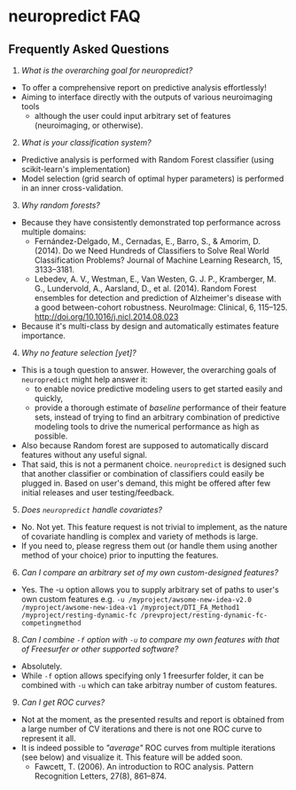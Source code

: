 # neuropredict FAQ

## Frequently Asked Questions

1. _What is the overarching goal for neuropredict?_
  * To offer a comprehensive report on predictive analysis effortlessly!
  * Aiming to interface directly with the outputs of various neuroimaging tools
    * although the user could input arbitrary set of features (neuroimaging, or otherwise).
2. _What is your classification system?_
  * Predictive analysis is performed with Random Forest classifier (using scikit-learn's implementation) 
  * Model selection (grid search of optimal hyper parameters) is performed in an inner cross-validation.
3. _Why random forests?_
  * Because they have consistently demonstrated top performance across multiple domains:
    * Fernández-Delgado, M., Cernadas, E., Barro, S., & Amorim, D. (2014). Do we Need Hundreds of Classifiers to Solve Real World Classification Problems? Journal of Machine Learning Research, 15, 3133–3181.
    * Lebedev, A. V., Westman, E., Van Westen, G. J. P., Kramberger, M. G., Lundervold, A., Aarsland, D., et al. (2014). Random Forest ensembles for detection and prediction of Alzheimer's disease with a good between-cohort robustness. NeuroImage: Clinical, 6, 115–125. http://doi.org/10.1016/j.nicl.2014.08.023
  * Because it's multi-class by design and automatically estimates feature importance.
4. _Why no feature selection [yet]?_
  * This is a tough question to answer. However, the overarching goals of `neuropredict` might help answer it:
    * to enable novice predictive modeling users to get started easily and quickly,
    * provide a thorough estimate of *baseline* performance of their feature sets, instead of trying to find an arbitrary combination of predictive modeling tools to drive the numerical performance as high as possible.
  * Also because Random forest are supposed to automatically discard features without any useful signal.
  * That said, this is not a permanent choice. `neuropredict` is designed such that another classifier or combination of classifiers could easily be plugged in. Based on user's demand, this might be offered after few initial releases and user testing/feedback.
  
5. _Does `neuropredict` handle covariates?_
  * No. Not yet. This feature request is not trivial to implement, as the nature of covariate handling is complex and variety of methods is large.
  * If you need to, please regress them out (or handle them using another method of your choice) prior to inputting the features.
  
6. _Can I compare an arbitrary set of my own custom-designed features?_
  * Yes. The -u option allows you to supply arbitrary set of paths to user's own custom features e.g. `-u /myproject/awsome-new-idea-v2.0 /myproject/awsome-new-idea-v1 /myproject/DTI_FA_Method1 /myproject/resting-dynamic-fc /prevproject/resting-dynamic-fc-competingmethod`
  
8. _Can I combine `-f` option with `-u` to compare my own features with that of Freesurfer or other supported software?_
  * Absolutely. 
  * While `-f` option allows specifying only 1 freesurfer folder, it can be combined with `-u` which can take arbitray number of custom features.

9. _Can I get ROC curves?_
  * Not at the moment, as the presented results and report is obtained from a large number of CV iterations and there is not one ROC curve to represent it all.
  * It is indeed possible to *"average"* ROC curves from multiple iterations (see below) and visualize it. This feature will be added soon.
    * Fawcett, T. (2006). An introduction to ROC analysis. Pattern Recognition Letters, 27(8), 861–874.
  
   
